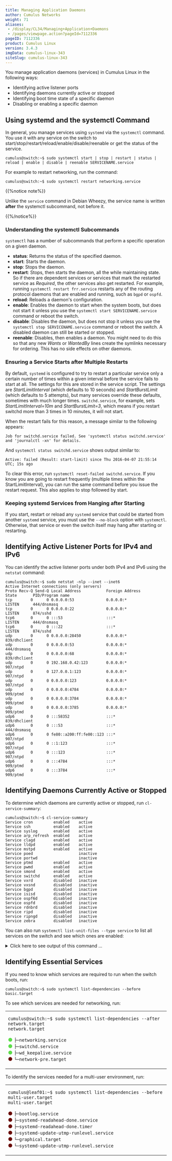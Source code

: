 ```yaml
---
title: Managing Application Daemons
author: Cumulus Networks
weight: 71
aliases:
 - /display/CL34/Managing+Application+Daemons
 - /pages/viewpage.action?pageId=7112336
pageID: 7112336
product: Cumulus Linux
version: 3.4.3
imgData: cumulus-linux-343
siteSlug: cumulus-linux-343
---
```

You manage application daemons (services) in Cumulus Linux in the
following ways:

- Identifying active listener ports
- Identifying daemons currently active or stopped
- Identifying boot time state of a specific daemon
- Disabling or enabling a specific daemon

## Using systemd and the systemctl Command

In general, you manage services using `systemd` via the `systemctl`
command. You use it with any service on the switch to
start/stop/restart/reload/enable/disable/reenable or get the status of
the service.

    cumulus@switch:~$ sudo systemctl start | stop | restart | status | reload | enable | disable | reenable SERVICENAME.service

For example to restart networking, run the command:

    cumulus@switch:~$ sudo systemctl restart networking.service

{{%notice note%}}

Unlike the `service` command in Debian Wheezy, the service name is
written **after** the systemctl subcommand, not before it.

{{%/notice%}}

### Understanding the systemctl Subcommands

`systemctl` has a number of subcommands that perform a specific
operation on a given daemon.

- **status**: Returns the status of the specified daemon.
- **start**: Starts the daemon.
- **stop**: Stops the daemon.
- **restart**: Stops, then starts the daemon, all the while
    maintaining state. So if there are dependent services or services
    that mark the restarted service as *Required*, the other services
    also get restarted. For example, running `systemctl restart
    frr.service` restarts any of the routing protocol daemons that are
    enabled and running, such as `bgpd` or `ospfd`.
- **reload**: Reloads a daemon's configuration.
- **enable**: Enables the daemon to start when the system boots, but
    does not start it unless you use the `systemctl start
    SERVICENAME.service` command or reboot the switch.
- **disable**: Disables the daemon, but does not stop it unless you
    use the `systemctl stop SERVICENAME.service` command or reboot the
    switch. A disabled daemon can still be started or stopped.
- **reenable**: Disables, then enables a daemon. You might need to do
    this so that any new *Wants* or *WantedBy* lines create the symlinks
    necessary for ordering. This has no side effects on other daemons.

### Ensuring a Service Starts after Multiple Restarts

By default, `systemd` is configured to try to restart a particular
service only a certain number of times within a given interval before
the service fails to start at all. The settings for this are stored in
the service script. The settings are *StartLimitInterval* (which
defaults to 10 seconds) and *StartBurstLimit* (which defaults to 5
attempts), but many services override these defaults, sometimes with
much longer times. `switchd.service`, for example, sets
*StartLimitInterval=10m* and *StartBurstLimit=3*, which means if you
restart switchd more than 3 times in 10 minutes, it will not start.

When the restart fails for this reason, a message similar to the
following appears:

    Job for switchd.service failed. See 'systemctl status switchd.service' and 'journalctl -xn' for details.

And `systemctl status switchd.service` shows output similar to:

    Active: failed (Result: start-limit) since Thu 2016-04-07 21:55:14 UTC; 15s ago

To clear this error, run `systemctl reset-failed switchd.service`. If
you know you are going to restart frequently (multiple times within the
StartLimitInterval), you can run the same command before you issue the
restart request. This also applies to stop followed by start.

### Keeping systemd Services from Hanging after Starting

If you start, restart or reload any `systemd` service that could be
started from another `systemd` service, you must use the `--no-block`
option with `systemctl`. Otherwise, that service or even the switch
itself may hang after starting or restarting.

## Identifying Active Listener Ports for IPv4 and IPv6

You can identify the active listener ports under both IPv4 and IPv6
using the `netstat` command:

    cumulus@switch:~$ sudo netstat -nlp --inet --inet6
    Active Internet connections (only servers)
    Proto Recv-Q Send-Q Local Address           Foreign Address         State       PID/Program name
    tcp        0      0 0.0.0.0:53              0.0.0.0:*               LISTEN      444/dnsmasq     
    tcp        0      0 0.0.0.0:22              0.0.0.0:*               LISTEN      874/sshd        
    tcp6       0      0 :::53                   :::*                    LISTEN      444/dnsmasq     
    tcp6       0      0 :::22                   :::*                    LISTEN      874/sshd        
    udp        0      0 0.0.0.0:28450           0.0.0.0:*                           839/dhclient    
    udp        0      0 0.0.0.0:53              0.0.0.0:*                           444/dnsmasq     
    udp        0      0 0.0.0.0:68              0.0.0.0:*                           839/dhclient    
    udp        0      0 192.168.0.42:123        0.0.0.0:*                           907/ntpd        
    udp        0      0 127.0.0.1:123           0.0.0.0:*                           907/ntpd        
    udp        0      0 0.0.0.0:123             0.0.0.0:*                           907/ntpd        
    udp        0      0 0.0.0.0:4784            0.0.0.0:*                           909/ptmd        
    udp        0      0 0.0.0.0:3784            0.0.0.0:*                           909/ptmd        
    udp        0      0 0.0.0.0:3785            0.0.0.0:*                           909/ptmd        
    udp6       0      0 :::58352                :::*                                839/dhclient    
    udp6       0      0 :::53                   :::*                                444/dnsmasq     
    udp6       0      0 fe80::a200:ff:fe00::123 :::*                                907/ntpd        
    udp6       0      0 ::1:123                 :::*                                907/ntpd        
    udp6       0      0 :::123                  :::*                                907/ntpd        
    udp6       0      0 :::4784                 :::*                                909/ptmd        
    udp6       0      0 :::3784                 :::*                                909/ptmd

## Identifying Daemons Currently Active or Stopped

To determine which daemons are currently active or stopped, run
`cl-service-summary`:

    cumulus@switch:~$ cl-service-summary
    Service cron         enabled    active 
    Service ssh          enabled    active 
    Service syslog       enabled    active     
    Service arp_refresh  enabled    active   
    Service clagd        enabled    active   
    Service lldpd        enabled    active   
    Service mstpd        enabled    active   
    Service poed                    inactive 
    Service portwd                  inactive 
    Service ptmd         enabled    active   
    Service pwmd         enabled    active   
    Service smond        enabled    active   
    Service switchd      enabled    active   
    Service vxrd         disabled   inactive 
    Service vxsnd        disabled   inactive 
    Service bgpd         disabled   inactive 
    Service isisd        disabled   inactive 
    Service ospf6d       disabled   inactive 
    Service ospfd        disabled   inactive 
    Service rdnbrd       disabled   inactive 
    Service ripd         disabled   inactive 
    Service ripngd       disabled   inactive 
    Service zebra        disabled   inactive 

You can also run `systemctl list-unit-files --type service` to list all
services on the switch and see which ones are enabled:

<details>
<summary>Click here to see output of this command ... </summary>

    cumulus@switch:~$ systemctl list-unit-files --type service
    UNIT FILE                              STATE   
    aclinit.service                        enabled 
    acltool.service                        enabled 
    acpid.service                          disabled
    arp_refresh.service                    enabled 
    auditd.service                         enabled 
    autovt@.service                        disabled
    bootlog.service                        enabled 
    bootlogd.service                       masked  
    bootlogs.service                       masked  
    bootmisc.service                       masked  
    checkfs.service                        masked  
    checkroot-bootclean.service            masked  
    checkroot.service                      masked  
    clagd.service                          enabled 
    clcmd.service                          enabled 
    console-getty.service                  disabled
    console-shell.service                  disabled
    container-getty@.service               static  
    cron.service                           enabled 
    cryptdisks-early.service               masked  
    cryptdisks.service                     masked  
    cumulus-aclcheck.service               static  
    cumulus-core.service                   static  
    cumulus-fastfailover.service           enabled 
    cumulus-firstboot.service              disabled
    cumulus-platform.service               enabled 
    cumulus-support.service                static  
    dbus-org.freedesktop.hostname1.service static  
    dbus-org.freedesktop.locale1.service   static  
    dbus-org.freedesktop.login1.service    static  
    dbus-org.freedesktop.machine1.service  static  
    dbus-org.freedesktop.timedate1.service static  
    dbus.service                           static  
    debian-fixup.service                   static  
    debug-shell.service                    disabled
    decode-syseeprom.service               static  
    dhcpd.service                          disabled
    dhcpd6.service                         disabled
    dhcpd6@.service                        disabled
    dhcpd@.service                         disabled
    dhcrelay.service                       enabled 
    dhcrelay6.service                      disabled
    dhcrelay6@.service                     disabled
    dhcrelay@.service                      disabled
    dm-event.service                       disabled
    dns-watcher.service                    disabled
    dnsmasq.service                        enabled 
    emergency.service                      static  
    fuse.service                           masked  
    getty-static.service                   static  
    getty@.service                         enabled 
    halt-local.service                     static  
    halt.service                           masked  
    heartbeat-failed@.service              static  
    hostname.service                       masked  
    hsflowd.service                        enabled 
    hsflowd@.service                       enabled 
    hwclock-save.service                   enabled 
    hwclock.service                        masked  
    hwclockfirst.service                   masked  
    ifup@.service                          static  
    initrd-cleanup.service                 static  
    initrd-parse-etc.service               static  
    initrd-switch-root.service             static  
    initrd-udevadm-cleanup-db.service      static  
    killprocs.service                      masked  
    kmod-static-nodes.service              static  
    kmod.service                           static  
    ledmgrd.service                        enabled 
    lldpd.service                          enabled 
    lm-sensors.service                     enabled 
    lvm2-activation-early.service          enabled 
    lvm2-activation.service                enabled 
    lvm2-lvmetad.service                   static  
    lvm2-monitor.service                   enabled 
    lvm2-pvscan@.service                   static  
    lvm2.service                           disabled
    module-init-tools.service              static  
    motd.service                           masked  
    mountall-bootclean.service             masked  
    mountall.service                       masked  
    mountdevsubfs.service                  masked  
    mountkernfs.service                    masked  
    mountnfs-bootclean.service             masked  
    mountnfs.service                       masked  
    mstpd.service                          enabled 
    netd.service                           enabled 
    netq-agent.service                     disabled
    networking.service                     enabled 
    ntp.service                            enabled 
    ntp@.service                           disabled
    openvswitch-vtep.service               disabled
    phy-ucode-update.service               enabled 
    portwd.service                         enabled 
    procps.service                         static  
    ptmd.service                           enabled 
    pwmd.service                           enabled 
    frr.service                            enabled 
    quotaon.service                        static  
    rc-local.service                       static  
    rc.local.service                       static  
    rdnbrd.service                         disabled
    reboot.service                         masked  
    rescue.service                         static  
    rmnologin.service                      masked  
    rsyslog.service                        enabled 
    screen-cleanup.service                 masked  
    sendsigs.service                       masked  
    serial-getty@.service                  disabled
    single.service                         masked  
    smond.service                          enabled 
    snmpd.service                          disabled
    snmpd@.service                         disabled
    snmptrapd.service                      disabled
    snmptrapd@.service                     disabled
    ssh.service                            enabled 
    ssh@.service                           disabled
    sshd.service                           enabled 
    stop-bootlogd-single.service           masked  
    stop-bootlogd.service                  masked  
    stopssh.service                        enabled 
    sudo.service                           disabled
    switchd-diag.service                   static  
    switchd.service                        enabled 
    syslog.service                         enabled 
    sysmonitor.service                     static  
    systemd-ask-password-console.service   static  
    systemd-ask-password-wall.service      static  
    systemd-backlight@.service             static  
    systemd-binfmt.service                 static  
    systemd-fsck-root.service              static  
    systemd-fsck@.service                  static  
    systemd-halt.service                   static  
    systemd-hibernate.service              static  
    systemd-hostnamed.service              static  
    systemd-hybrid-sleep.service           static  
    systemd-initctl.service                static  
    systemd-journal-flush.service          static  
    systemd-journald.service               static  
    systemd-kexec.service                  static  
    systemd-localed.service                static  
    systemd-logind.service                 static  
    systemd-machined.service               static  
    systemd-modules-load.service           static  
    systemd-networkd-wait-online.service   disabled
    systemd-networkd.service               disabled
    systemd-nspawn@.service                disabled
    systemd-poweroff.service               static  
    systemd-quotacheck.service             static  
    systemd-random-seed.service            static  
    systemd-readahead-collect.service      disabled
    systemd-readahead-done.service         static  
    systemd-readahead-drop.service         disabled
    systemd-readahead-replay.service       disabled
    systemd-reboot.service                 static  
    systemd-remount-fs.service             static  
    systemd-resolved.service               disabled
    systemd-rfkill@.service                static  
    systemd-setup-dgram-qlen.service       static  
    systemd-shutdownd.service              static  
    systemd-suspend.service                static  
    systemd-sysctl.service                 static  
    systemd-timedated.service              static  
    systemd-timesyncd.service              disabled
    systemd-tmpfiles-clean.service         static  
    systemd-tmpfiles-setup-dev.service     static  
    systemd-tmpfiles-setup.service         static  
    systemd-udev-settle.service            static  
    systemd-udev-trigger.service           static  
    systemd-udevd.service                  static  
    systemd-update-utmp-runlevel.service   static  
    systemd-update-utmp.service            static  
    systemd-user-sessions.service          static  
    udev-finish.service                    static  
    udev.service                           static  
    umountfs.service                       masked  
    umountnfs.service                      masked  
    umountroot.service                     masked  
    update-ports.service                   enabled 
    urandom.service                        static  
    user@.service                          static  
    uuidd.service                          static  
    vboxadd-service.service                enabled 
    vboxadd-x11.service                    enabled 
    vboxadd.service                        enabled 
    vxrd.service                           disabled
    vxsnd.service                          disabled
    wd_keepalive.service                   enabled 
    x11-common.service                     masked  
    ztp-init.service                       enabled 
    ztp.service                            disabled
    191 unit files listed.
    lines 147-194/194 (END)
</details>

## Identifying Essential Services

If you need to know which services are required to run when the switch
boots, run:

    cumulus@switch:~$ sudo systemctl list-dependencies --before basic.target

To see which services are needed for networking, run:

<table>
<colgroup>
<col style="width: 100%" />
</colgroup>
<tbody>
<tr class="odd">
<td><pre><code>cumulus@switch:~$ sudo systemctl list-dependencies --after network.target
network.target</code></pre>
<p><span style="color: #5cdd49;"> <strong>●</strong> </span> <code>├─networking.service</code><br />
<span style="color: #5cdd49;"> <strong>●</strong> </span> <code>├─switchd.service</code><br />
<span style="color: #5cdd49;"> <strong>●</strong> </span> <code>├─wd_keepalive.service</code><br />
<span style="color: #6a0900;"> <strong>●</strong> </span> <code>└─network-pre.target</code></p></td>
</tr>
</tbody>
</table>

To identify the services needed for a multi-user environment, run:

<table border="0">
<colgroup>
<col style="width: 100%" />
</colgroup>
<tbody>
<tr class="odd">
<td><pre><code>cumulus@leaf01:~$ sudo systemctl list-dependencies --before multi-user.target
multi-user.target</code></pre>
<p><span style="color: #6a0900;"> <strong>●</strong> </span> <code>├─bootlog.service</code><br />
<span style="color: #6a0900;"> <strong>●</strong> </span> <code>├─systemd-readahead-done.service</code><br />
<span style="color: #6a0900;"> <strong>●</strong> </span> <code>├─systemd-readahead-done.timer</code><br />
<span style="color: #6a0900;"> <strong>●</strong> </span> <code>├─systemd-update-utmp-runlevel.service</code><br />
<span style="color: #6a0900;"> <strong>●</strong> </span> <code>└─graphical.target</code><br />
<span style="color: #6a0900;"> <strong>●</strong> </span> <code>└─systemd-update-utmp-runlevel.service</code></p></td>
</tr>
</tbody>
</table>
